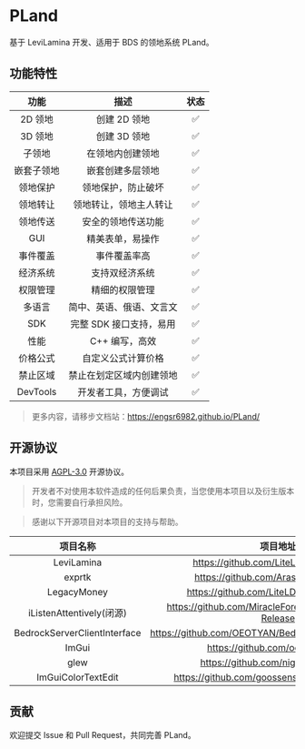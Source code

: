 # PLand

基于 LeviLamina 开发、适用于 BDS 的领地系统 PLand。

## 功能特性

|    功能    |           描述           | 状态 |
| :--------: | :----------------------: | :--: |
|  2D 领地   |       创建 2D 领地       |  ✅  |
|  3D 领地   |       创建 3D 领地       |  ✅  |
|   子领地   |     在领地内创建领地     |  ✅  |
| 嵌套子领地 |     嵌套创建多层领地     |  ✅  |
|  领地保护  |    领地保护，防止破坏    |  ✅  |
|  领地转让  |  领地转让，领地主人转让  |  ✅  |
|  领地传送  |    安全的领地传送功能    |  ✅  |
|    GUI     |     精美表单，易操作     |  ✅  |
|  事件覆盖  |       事件覆盖率高       |  ✅  |
|  经济系统  |      支持双经济系统      |  ✅  |
|  权限管理  |      精细的权限管理      |  ✅  |
|   多语言   | 简中、英语、俄语、文言文 |  ✅  |
|    SDK     | 完整 SDK 接口支持，易用  |  ✅  |
|    性能    |      C++ 编写，高效      |  ✅  |
|  价格公式  |    自定义公式计算价格    |  ✅  |
|  禁止区域  | 禁止在划定区域内创建领地 |  ✅  |
|  DevTools  |   开发者工具，方便调试   |  ✅  |

> 更多内容，请移步文档站：https://engsr6982.github.io/PLand/

## 开源协议

本项目采用 [AGPL-3.0](LICENSE) 开源协议。

> 开发者不对使用本软件造成的任何后果负责，当您使用本项目以及衍生版本时，您需要自行承担风险。

> 感谢以下开源项目对本项目的支持与帮助。

|           项目名称           |                          项目地址                           |
| :--------------------------: | :---------------------------------------------------------: |
|          LeviLamina          |           https://github.com/LiteLDev/LeviLamina            |
|            exprtk            |            https://github.com/ArashPartow/exprtk            |
|         LegacyMoney          |           https://github.com/LiteLDev/LegacyMoney           |
|   iListenAttentively(闭源)   | https://github.com/MiracleForest/iListenAttentively-Release |
| BedrockServerClientInterface |   https://github.com/OEOTYAN/BedrockServerClientInterface   |
|            ImGui             |              https://github.com/ocornut/imgui               |
|             glew             |             https://github.com/nigels-com/glew              |
|      ImGuiColorTextEdit      |       https://github.com/goossens/ImGuiColorTextEdit        |

## 贡献

欢迎提交 Issue 和 Pull Request，共同完善 PLand。
